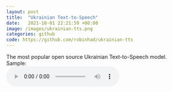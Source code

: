 ```yaml
---
layout: post
title:  "Ukrainian Text-to-Speech"
date:   2021-10-01 22:21:59 +00:00
image: /images/ukrainian-tts.png
categories: github
code: https://github.com/robinhad/ukrainian-tts
---
```

The most popular open source Ukrainian Text-to-Speech model.
<br>Sample:
<br><audio controls><source src="audio/tetiana.wav" type="audio/wav"></audio>